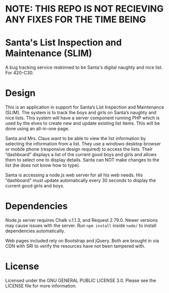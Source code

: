 # NOTE: THIS REPO IS NOT RECIEVING ANY FIXES FOR THE TIME BEING

# Santa's List Inspection and Maintenance (SLIM)
A bug tracking service reskinned to be Santa's digital naughty and nice list.
For 420-C30.

# Design
This is an application in support for Santa’s List Inspection and Maintenance
(SLIM). The system is to track the boys and girls on Santa’s naughty and nice
lists. This system will have a server component running PHP which is used by
the elves to create new and update existing list items. This will be done using
an all-in-one page.

Santa and Mrs. Claus want to be able to view the list information by selecting
the information from a list. They use a windows desktop browser or mobile phone
(responsive design required) to access the lists. Their “dashboard” displays
a list of the current good boys and girls and allows them to select one to
display details. Santa can NOT make changes to the list (he does not know how
to type).

Santa is accessing a node.js web server for all his web needs. His
“dashboard" must update automatically every 30 seconds to display the current
good girls and boys.

# Dependencies
Node.js server requires Chalk v.1.1.3, and Request 2.79.0. Newer versions may
cause issues with the server. Run `npm install` inside `node/` to install
dependencies automatically.

Web pages included rely on Bootstrap and jQuery. Both are brought in via CDN
with SRI to verify the resources have not been tampered with.

# License
Licensed under the GNU GENERAL PUBLIC LICENSE 3.0. Please see the LICENSE file
for more information.
